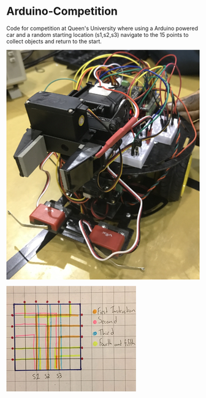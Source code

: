 # Arduino-Competition

Code for competition at Queen's University where using a Arduino powered car and a random starting location (s1,s2,s3) navigate to the 15 points to collect objects and return to the start.

![image](robot.png)

![image](CompetitionRules.png)
